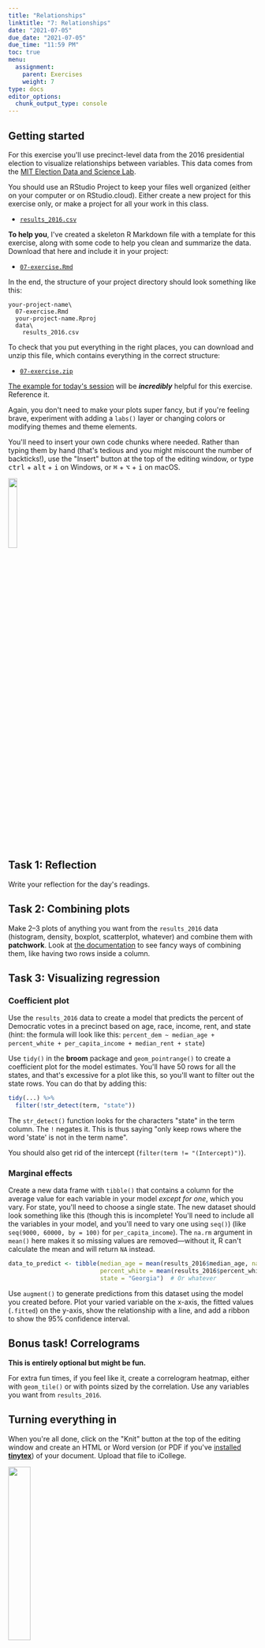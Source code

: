 ```yaml
---
title: "Relationships"
linktitle: "7: Relationships"
date: "2021-07-05"
due_date: "2021-07-05"
due_time: "11:59 PM"
toc: true
menu:
  assignment:
    parent: Exercises
    weight: 7
type: docs
editor_options: 
  chunk_output_type: console
---
```


## Getting started

For this exercise you'll use precinct-level data from the 2016 presidential election to visualize relationships between variables. This data comes from the [MIT Election Data and Science Lab](https://dataverse.harvard.edu/dataset.xhtml?persistentId=doi:10.7910/DVN/VOQCHQ).

You should use an RStudio Project to keep your files well organized (either on your computer or on RStudio.cloud). Either create a new project for this exercise only, or make a project for all your work in this class.

- [<i class="fas fa-file-csv"></i> `results_2016.csv`](/projects/07-exercise/data/results_2016.csv)

**To help you**, I've created a skeleton R Markdown file with a template for this exercise, along with some code to help you clean and summarize the data. Download that here and include it in your project:

- [<i class="fab fa-r-project"></i> `07-exercise.Rmd`](/projects/07-exercise/07-exercise.Rmd)

In the end, the structure of your project directory should look something like this:

```text
your-project-name\
  07-exercise.Rmd
  your-project-name.Rproj
  data\
    results_2016.csv
```

To check that you put everything in the right places, you can download and unzip this file, which contains everything in the correct structure:

- [<i class="fas fa-file-archive"></i> `07-exercise.zip`](/projects/07-exercise.zip)

[The example for today's session](/example/07-example/) will be ***incredibly*** helpful for this exercise. Reference it.

Again, you don't need to make your plots super fancy, but if you're feeling brave, experiment with adding a `labs()` layer or changing colors or modifying themes and theme elements.

You'll need to insert your own code chunks where needed. Rather than typing them by hand (that's tedious and you might miscount the number of backticks!), use the "Insert" button at the top of the editing window, or type <kbd>ctrl</kbd> + <kbd>alt</kbd> + <kbd>i</kbd> on Windows, or <kbd>⌘</kbd> + <kbd>⌥</kbd> + <kbd>i</kbd> on macOS.

<img src="/img/assignments/insert-chunk-button.png" width="19%" />

## Task 1: Reflection

Write your reflection for the day's readings.


## Task 2: Combining plots

Make 2–3 plots of anything you want from the `results_2016` data (histogram, density, boxplot, scatterplot, whatever) and combine them with **patchwork**. Look at [the documentation](https://patchwork.data-imaginist.com/articles/guides/assembly.html) to see fancy ways of combining them, like having two rows inside a column.


## Task 3: Visualizing regression

### Coefficient plot

Use the `results_2016` data to create a model that predicts the percent of Democratic votes in a precinct based on age, race, income, rent, and state (hint: the formula will look like this: `percent_dem ~ median_age + percent_white + per_capita_income + median_rent + state`)

Use `tidy()` in the **broom** package and `geom_pointrange()` to create a coefficient plot for the model estimates. You'll have 50 rows for all the states, and that's excessive for a plot like this, so you'll want to filter out the state rows. You can do that by adding this:


```r
tidy(...) %>%
  filter(!str_detect(term, "state"))
```

The `str_detect()` function looks for the characters "state" in the term column. The `!` negates it. This is thus saying "only keep rows where the word 'state' is not in the term name".

You should also get rid of the intercept (`filter(term != "(Intercept)")`).

### Marginal effects

Create a new data frame with `tibble()` that contains a column for the average value for each variable in your model *except for one*, which you vary. For state, you'll need to choose a single state. The new dataset should look something like this (though this is incomplete! You'll need to include all the variables in your model, and you'll need to vary one using `seq()`) (like `seq(9000, 60000, by = 100)` for `per_capita_income`). The `na.rm` argument in `mean()` here makes it so missing values are removed—without it, R can't calculate the mean and will return `NA` instead.


```r
data_to_predict <- tibble(median_age = mean(results_2016$median_age, na.rm = TRUE),
                          percent_white = mean(results_2016$percent_white,  na.rm = TRUE),
                          state = "Georgia")  # Or whatever
```

Use `augment()` to generate predictions from this dataset using the model you created before. Plot your varied variable on the x-axis, the fitted values (`.fitted`) on the y-axis, show the relationship with a line, and add a ribbon to show the 95% confidence interval.


## Bonus task! Correlograms

**This is entirely optional but might be fun.**

For extra fun times, if you feel like it, create a correlogram heatmap, either with `geom_tile()` or with points sized by the correlation. Use any variables you want from `results_2016`.


## Turning everything in

When you're all done, click on the "Knit" button at the top of the editing window and create an HTML or Word version (or PDF if you've [installed **tinytex**](/resource/install/#install-tinytex)) of your document. Upload that file to iCollege.

<img src="/img/assignments/knit-button.png" width="30%" />
